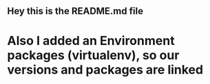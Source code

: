 ## Hey this is the README.md file

# Also I added an Environment packages (virtualenv), so our versions and packages are linked
